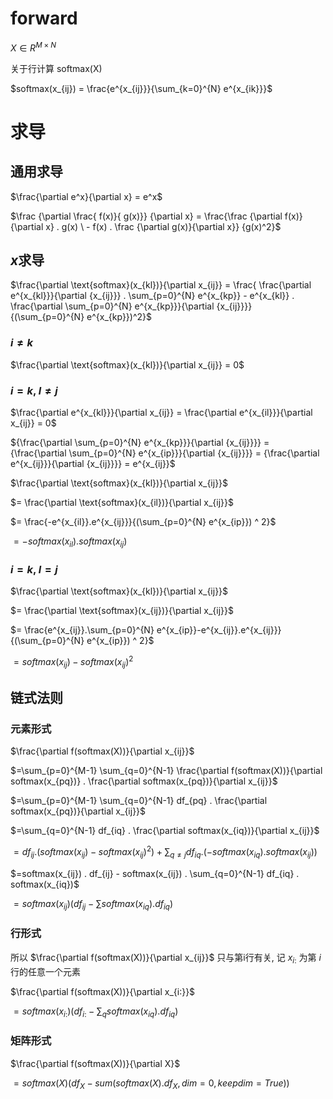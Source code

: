 # forward
$X \in {R}^{M \times N}$

关于行计算 $\text{softmax(X)}$

$softmax(x_{ij}) = \frac{e^{x_{ij}}}{\sum_{k=0}^{N} e^{x_{ik}}}$

# 求导
## 通用求导

$\frac{\partial e^x}{\partial x} = e^x$

$\frac {\partial \frac{ f(x)}{ g(x)}} {\partial x} = \frac{\frac {\partial f(x)}{\partial x} . g(x) \ - f(x) . \frac {\partial g(x)}{\partial x}} {g(x)^2}$

## $x$求导


$\frac{\partial \text{softmax}(x_{kl})}{\partial x_{ij}} =  \frac{ \frac{\partial e^{x_{kl}}}{\partial {x_{ij}}} . \sum_{p=0}^{N} e^{x_{kp}} -  e^{x_{kl}} . \frac{\partial \sum_{p=0}^{N} e^{x_{kp}}}{\partial {x_{ij}}}} {(\sum_{p=0}^{N} e^{x_{kp}})^2}$


### $i \neq k$ 

$\frac{\partial \text{softmax}(x_{kl})}{\partial x_{ij}} = 0$

###  $i = k$, $l \neq j$

$\frac{\partial e^{x_{kl}}}{\partial x_{ij}} = \frac{\partial e^{x_{il}}}{\partial x_{ij}} = 0$


${\frac{\partial \sum_{p=0}^{N} e^{x_{kp}}}{\partial {x_{ij}}}} = {\frac{\partial \sum_{p=0}^{N} e^{x_{ip}}}{\partial {x_{ij}}}} = {\frac{\partial  e^{x_{ij}}}{\partial {x_{ij}}}} = e^{x_{ij}}$

$\frac{\partial \text{softmax}(x_{kl})}{\partial x_{ij}}$

$= \frac{\partial \text{softmax}(x_{il})}{\partial x_{ij}}$

$= \frac{-e^{x_{il}}.e^{x_{ij}}}{(\sum_{p=0}^{N} e^{x_{ip}}) ^ 2}$

$= -{softmax}(x_{il}) . {softmax}(x_{ij})$

###  $i = k$, $l = j$

$\frac{\partial \text{softmax}(x_{kl})}{\partial x_{ij}}$

$= \frac{\partial \text{softmax}(x_{ij})}{\partial x_{ij}}$

$= \frac{e^{x_{ij}}.\sum_{p=0}^{N} e^{x_{ip}}-e^{x_{ij}}.e^{x_{ij}}}{(\sum_{p=0}^{N} e^{x_{ip}}) ^ 2}$

$= {softmax}(x_{ij})-{softmax}(x_{ij})^2$

## 链式法则

### 元素形式

$\frac{\partial f(softmax(X))}{\partial x_{ij}}$

$=\sum_{p=0}^{M-1} \sum_{q=0}^{N-1} \frac{\partial f(softmax(X))}{\partial softmax(x_{pq})} . \frac{\partial softmax(x_{pq})}{\partial x_{ij}}$

$=\sum_{p=0}^{M-1} \sum_{q=0}^{N-1} df_{pq} . \frac{\partial softmax(x_{pq})}{\partial x_{ij}}$

$=\sum_{q=0}^{N-1} df_{iq} . \frac{\partial softmax(x_{iq})}{\partial x_{ij}}$

$=df_{ij} . (softmax(x_{ij}) - softmax(x_{ij})^2) + \sum_{q \neq j} df_{iq}.(-softmax(x_{iq}) . softmax(x_{ij}))$

$=softmax(x_{ij}) . df_{ij} - softmax(x_{ij}) . \sum_{q=0}^{N-1} df_{iq} . softmax(x_{iq})$

$=softmax(x_{ij})(df_{ij} - \sum softmax(x_{iq}).df_{iq})$

### 行形式
所以 $\frac{\partial f(softmax(X))}{\partial x_{ij}}$ 只与第i行有关, 记 $x_{i:}$ 为第 $i$ 行的任意一个元素

$\frac{\partial f(softmax(X))}{\partial x_{i:}}$

$=softmax(x_{i:})(df_{i:} - \sum_{q} softmax(x_{iq}).df_{iq})$

### 矩阵形式

$\frac{\partial f(softmax(X))}{\partial X}$

$=softmax(X)(df_{X} - sum(softmax(X).df_{X}, dim=0,keepdim=True))$
